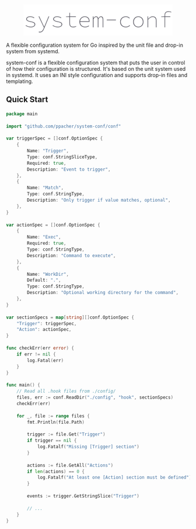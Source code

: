 <p align="center">
    <img src="assets/logo.png">
</p>

A flexible configuration system for Go inspired by the unit file and drop-in system from systemd.

system-conf is a flexible configuration system that puts the user in control of how their configuration
is structured. It's based on the unit system used in systemd. It uses an INI style configuration and supports
drop-in files and templating. 

## Quick Start

```go
package main

import "github.com/ppacher/system-conf/conf"

var triggerSpec = []conf.OptionSpec {
    {
        Name: "Trigger",
        Type: conf.StringSliceType,
        Required: true,
        Description: "Event to trigger",
    },
    {
        Name: "Match",
        Type: conf.StringType,
        Description: "Only trigger if value matches, optional",
    },
}

var actionSpec = []conf.OptionSpec {
    {
        Name: "Exec",
        Required: true,
        Type: conf.StringType,
        Description: "Command to execute",
    },
    {
        Name: "WorkDir",
        Default: ".",
        Type: conf.StringType,
        Description: "Optional working directory for the command",
    },
}

var sectionSpecs = map[string][]conf.OptionSpec {
    "Trigger": triggerSpec,
    "Action": actionSpec,
}

func checkErr(err error) {
    if err != nil {
        log.Fatal(err)
    }
}

func main() {
    // Read all .hook files from ./config/
    files, err := conf.ReadDir("./config", "hook", sectionSpecs) 
    checkErr(err)

    for _, file := range files {
        fmt.Println(file.Path)
        
        trigger := file.Get("Trigger")
        if trigger == nil {
            log.Fatalf("Missing [Trigger] section")
        }
        
        actions := file.GetAll("Actions")
        if len(actions) == 0 {
            log.Fatalf("At least one [Action] section must be defined")
        }
        
        events := trigger.GetStringSlice("Trigger")
        
        // ...
    }
}

```